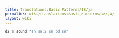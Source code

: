 ```yaml
---
title: Translations:Basic Patterns/18/ja
permalink: wiki/Translations:Basic_Patterns/18/ja/
layout: wiki
---
```


``` Haskell
d2 $ sound "sn sn:2 sn bd sn"
```
